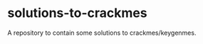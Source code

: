 solutions-to-crackmes
=====================

A repository to contain some solutions to crackmes/keygenmes.
